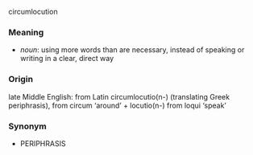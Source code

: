 circumlocution
### Meaning
+ _noun_: using more words than are necessary, instead of speaking or writing in a clear, direct way

### Origin

late Middle English: from Latin circumlocutio(n-) (translating Greek periphrasis), from circum ‘around’ + locutio(n-) from loqui ‘speak’

### Synonym

+ PERIPHRASIS


